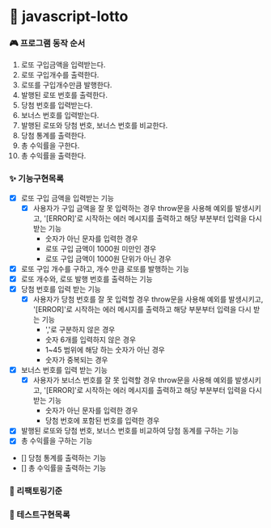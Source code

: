# 💫 javascript-lotto

### 🎮 프로그램 동작 순서

1. 로또 구입금액을 입력받는다.
2. 로또 구입개수를 출력한다.
3. 로또를 구입개수만큼 발행한다.
4. 발행된 로또 번호를 출력한다.
5. 당첨 번호를 입력받는다.
6. 보너스 번호를 입력받는다.
7. 발행된 로또와 당첨 번호, 보너스 번호를 비교한다.
8. 당첨 통계를 출력한다.
9. 총 수익률을 구한다.
10. 총 수익률을 출력한다.

### ✨ 기능구현목록

- [x] 로또 구입 금액을 입력받는 기능
  - [x] 사용자가 구입 금액을 잘 못 입력하는 경우 throw문을 사용해 예외를 발생시키고, '[ERROR]'로 시작하는 에러 메시지를 출력하고 해당 부분부터 입력을 다시 받는 기능
    - 숫자가 아닌 문자를 입력한 경우
    - 로또 구입 금액이 1000원 미만인 경우
    - 로또 구입 금액이 1000원 단위가 아닌 경우
- [x] 로또 구입 개수를 구하고, 개수 만큼 로또를 발행하는 기능
- [x] 로또 개수와, 로또 발행 번호를 출력하는 기능
- [x] 당첨 번호를 입력 받는 기능
  - [x] 사용자가 당첨 번호를 잘 못 입력할 경우 throw문을 사용해 예외를 발생시키고, '[ERROR]'로 시작하는 에러 메시지를 출력하고 해당 부분부터 입력을 다시 받는 기능
    - ','로 구분하지 않은 경우
    - 숫자 6개를 입력하지 않은 경우
    - 1~45 범위에 해당 하는 숫자가 아닌 경우
    - 숫자가 중복되는 경우
- [x] 보너스 번호를 입력 받는 기능
  - [x] 사용자가 보너스 번호를 잘 못 입력할 경우 throw문을 사용해 예외를 발생시키고, '[ERROR]'로 시작하는 에러 메시지를 출력하고 해당 부분부터 입력을 다시 받는 기능
    - 숫자가 아닌 문자를 입력한 경우
    - 당첨 번호에 포함된 번호를 입력한 경우
- [x] 발행된 로또와 당첨 번호, 보너스 번호를 비교하여 당첨 동계를 구하는 기능
- [x] 총 수익률을 구하는 기능
- [] 당첨 통계를 출력하는 기능
- [] 총 수익률을 출력하는 기능

### 🔨 리팩토링기준

### 🧪 테스트구현목록
